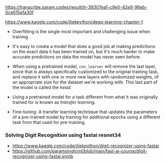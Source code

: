 
https://transcribe.param.codes/result/tr-39307ea1-c9e0-42e9-96eb-0ce615efa30f

https://www.kaggle.com/code/iliekpython/deep-learning-chapter-1

- Overfitting is the single most important and challenging issue when training.
- It's easy to create a model that does a good job at making predictions on the exact data
  it has been trained on, but it's much harder to make accurate predictions on data the model has
  never seen before.

- When using a pretrained model, `cnn_learner` will remove the last layer, since that is
  always specifically customized to the original training task, and replace it with one or more
  new layers with randomized weights, of an appropriate size for the dataset we're working with.
  This last part of the model is called the _head_.

- Using a pretrained model for a task different from what it was originally trained for is known
  as _transfer learning_.

- Fine-tuning: A transfer learning technique that updates the parameters of a pre-trained model
  by training for additional epochs using a different task from that used for pre-training.

### Solving Digit Recognition using fastai resnet34

- https://www.kaggle.com/code/iliekpython/digit-recognizer-using-fastai
- https://github.com/paramsingh/ml/blob/main/fast-ai-course/digit-recognizer-using-fastai.ipynb

